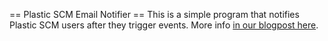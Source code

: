 == Plastic SCM Email Notifier ==
This is a simple program that notifies Plastic SCM users after they trigger
events. More info [in our blogpost here](http://blog.plasticscm.com/2014/10/plastic-scm-email-notifications.html).